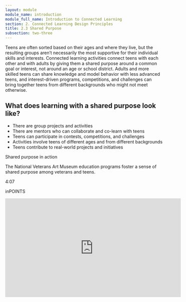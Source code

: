```yaml
---
layout: module
module_name: introduction
module_full_name: Introduction to Connected Learning
section: 2. Connected Learning Design Principles
title: 2.3 Shared Purpose
subsection: two-three
---
```


Teens are often sorted based on their ages and where they live, but the resulting groups aren’t necessarily the most supportive for their individual skills and interests. Connected learning activities connect teens with each other and with adults by giving them a shared purpose around a common goal or interest, not around an age or school district. Adults and more skilled teens can share knowledge and model behavior with less advanced teens, and interest-driven programs, competitions, and challenges can bring together teens from different backgrounds who might not meet otherwise.

## What does learning with a shared purpose look like? 
* There are group projects and activities
* There are mentors who can collaborate and co-learn with teens
* Teens can participate in contests, competitions, and challenges
* Activities involve teens of different ages and from different backgrounds
* Teens contribute to real-world projects and initiatives 

<div class="case_study_box">
  <p class="box-title">Shared purpose in action</p>
  <p>The National Veterans Art Museum education programs foster a sense of shared purpose among veterans and teens.</p>
  <p class="videotime">4:07</p><p class="source">inPOINTS</p>
  <div class="video">
  <iframe width="560" height="315" src="https://www.youtube.com/embed/CkqyRzRehbM" frameborder="0" allow="autoplay; encrypted-media" allowfullscreen></iframe></div>
</div>


